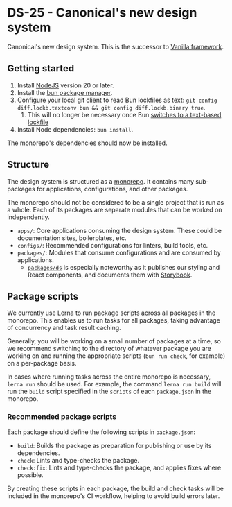 # DS-25 - Canonical's new design system

Canonical's new design system.
This is the successor to [Vanilla framework](https://vanillaframework.io).

## Getting started

1. Install [NodeJS](https://nodejs.org/en/download/package-manager) version 20 or later.
2. Install the [bun package manager](https://bun.sh/).
3. Configure your local git client to read Bun lockfiles as text: `git config diff.lockb.textconv bun && git config diff.lockb.binary true`.
   1. This will no longer be necessary once Bun [switches to a text-based lockfile](https://github.com/oven-sh/bun/issues/11863)
4. Install Node dependencies: `bun install`.

The monorepo's dependencies should now be installed.

## Structure

The design system is structured as a [monorepo](https://semaphoreci.com/blog/what-is-monorepo).
It contains many sub-packages for applications, configurations, and other packages.

The monorepo should not be considered to be a single project that is run as a whole.
Each of its packages are separate modules that can be worked on independently.

- `apps/`: Core applications consuming the design system. These could be documentation sites, boilerplates, etc.
- `configs/`: Recommended configurations for linters, build tools, etc.
- `packages/`: Modules that consume configurations and are consumed by applications.
  - [`packages/ds`](/packages/ds/README.md) is especially noteworthy as it publishes our styling and React components, and documents them with [Storybook](https://storybook.js.org/).

## Package scripts

We currently use Lerna to run package scripts across all packages in the monorepo.
This enables us to run tasks for all packages, taking advantage of concurrency
and task result caching.

Generally, you will be working on a small number of packages at a time,
so we recommend switching to the directory of whatever package you are working
on and running the appropriate scripts (`bun run check`, for example) on a
per-package basis.

In cases where running tasks across the entire monorepo is necessary,
`lerna run` should be used. For example, the command `lerna run build`
will run the `build` script specified in the `scripts` of each `package.json`
in the monorepo.

### Recommended package scripts

Each package should define the following scripts in `package.json`:

- `build`: Builds the package as preparation for publishing or use by its dependencies.
- `check`: Lints and type-checks the package.
- `check:fix`: Lints and type-checks the package, and applies fixes where possible.

By creating these scripts in each package, the build and check tasks will be
included in the monorepo's CI workflow, helping to avoid build errors later.
